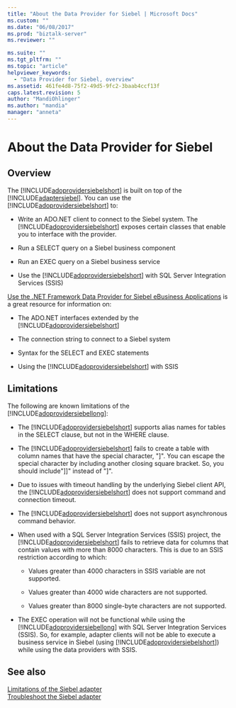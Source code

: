 ```yaml
---
title: "About the Data Provider for Siebel | Microsoft Docs"
ms.custom: ""
ms.date: "06/08/2017"
ms.prod: "biztalk-server"
ms.reviewer: ""

ms.suite: ""
ms.tgt_pltfrm: ""
ms.topic: "article"
helpviewer_keywords: 
  - "Data Provider for Siebel, overview"
ms.assetid: 461fe4d8-75f2-49d5-9fc2-3baab4ccf13f
caps.latest.revision: 5
author: "MandiOhlinger"
ms.author: "mandia"
manager: "anneta"
---
```

# About the Data Provider for Siebel
## Overview
The [!INCLUDE[adoprovidersiebelshort](../../includes/adoprovidersiebelshort-md.md)] is built on top of the [!INCLUDE[adaptersiebel](../../includes/adaptersiebel-md.md)]. You can use the [!INCLUDE[adoprovidersiebelshort](../../includes/adoprovidersiebelshort-md.md)] to:  
  
-   Write an ADO.NET client to connect to the Siebel system. The [!INCLUDE[adoprovidersiebelshort](../../includes/adoprovidersiebelshort-md.md)] exposes certain classes that enable you to interface with the provider.  
  
-   Run a SELECT query on a Siebel business component
  
-   Run an EXEC query on a Siebel business service
  
-   Use the [!INCLUDE[adoprovidersiebelshort](../../includes/adoprovidersiebelshort-md.md)] with SQL Server Integration Services (SSIS)
  
[Use  the .NET Framework Data Provider for Siebel eBusiness Applications](../../adapters-and-accelerators/adapter-siebel/use-the-net-framework-data-provider-for-siebel-ebusiness-applications.md) is a great resource for information on:  
  
-   The ADO.NET interfaces extended by the [!INCLUDE[adoprovidersiebelshort](../../includes/adoprovidersiebelshort-md.md)]  
  
-   The connection string to connect to a Siebel system  
  
-   Syntax for the SELECT and EXEC statements  
  
-   Using the [!INCLUDE[adoprovidersiebelshort](../../includes/adoprovidersiebelshort-md.md)] with SSIS  
  
## Limitations
The following are known limitations of the [!INCLUDE[adoprovidersiebellong](../../includes/adoprovidersiebellong-md.md)]:  
  
-   The [!INCLUDE[adoprovidersiebelshort](../../includes/adoprovidersiebelshort-md.md)] supports alias names for tables in the SELECT clause, but not in the WHERE clause.  
  
-   The [!INCLUDE[adoprovidersiebelshort](../../includes/adoprovidersiebelshort-md.md)] fails to create a table with column names that have the special character, "]". You can escape the special character by including another closing square bracket. So, you should include"]]" instead of "]".  
  
-   Due to issues with timeout handling by the underlying Siebel client API, the [!INCLUDE[adoprovidersiebelshort](../../includes/adoprovidersiebelshort-md.md)] does not support command and connection timeout.  
  
-   The [!INCLUDE[adoprovidersiebelshort](../../includes/adoprovidersiebelshort-md.md)] does not support asynchronous command behavior.  
  
-   When used with a SQL Server Integration Services (SSIS) project, the [!INCLUDE[adoprovidersiebelshort](../../includes/adoprovidersiebelshort-md.md)] fails to retrieve data for columns that contain values with more than 8000 characters. This is due to an SSIS restriction according to which:  
  
    -   Values greater than 4000 characters in SSIS variable are not supported.  
  
    -   Values greater than 4000 wide characters are not supported.  
  
    -   Values greater than 8000 single-byte characters are not supported.  
  
-   The EXEC operation will not be functional while using the [!INCLUDE[adoprovidersiebellong](../../includes/adoprovidersiebellong-md.md)] with SQL Server Integration Services (SSIS). So, for example, adapter clients will not be able to execute a business service in Siebel (using [!INCLUDE[adoprovidersiebelshort](../../includes/adoprovidersiebelshort-md.md)]) while using the data providers with SSIS. 

## See also
[Limitations of the Siebel adapter](../../adapters-and-accelerators/adapter-siebel/limitations-of-biztalk-adapter-for-siebel-ebusiness-applications.md)  
[Troubleshoot the Siebel adapter](../../adapters-and-accelerators/adapter-siebel/troubleshoot-the-siebel-adapter.md)